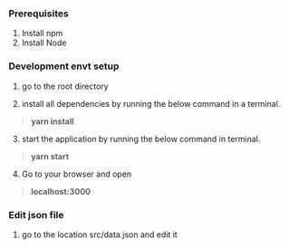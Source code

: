 ### Prerequisites ##
1. Install npm 
2. Install Node 


### Development envt setup ###

1. go to the root directory

2. install all dependencies by running the below command in a terminal.
> **yarn install**


3. start the application by running the below command in terminal.
> **yarn start**

4. Go to your browser and open
> **localhost:3000**


### Edit json file ###

1. go to the location src/data.json and edit it